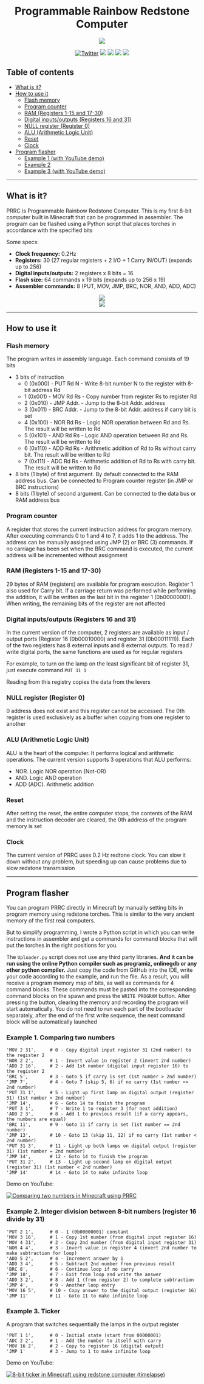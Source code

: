 <h1 align="center">Programmable Rainbow Redstone Computer</h1>

<p align="center">
    <img src="LOGO.png" >
</p>

<div style="width:100%;text-align:center;">
    <p align="center">
        <a href="https://twitter.com/fern_hertz"><img alt="Twitter" src="https://img.shields.io/twitter/url?label=My%20twitter&style=social&url=https%3A%2F%2Ftwitter.com%2Ffern_hertz" ></a>
        <a href="https://youtu.be/6nqyTfuWk78"><img src="https://img.shields.io/badge/YouTube-Comparing%20numbers-red" ></a>
        <a href="https://youtu.be/-WHM7oyI7bc"><img src="https://img.shields.io/badge/YouTube-Ticker-red" ></a>
        <a href="https://github.com/XxOinvizioNxX/PRRC/stargazers"><img src="https://img.shields.io/github/stars/XxOinvizioNxX/PRRC" ></a>
        <a href="https://github.com/XxOinvizioNxX/PRRC/releases"><img src="https://img.shields.io/badge/download_map-1.12.2-informational?logo=Github&color=purple" ></a>
    </p>
</div>

## Table of contents

- [What is it?](#what-is-it)
- [How to use it](#how-to-use-it)
  - [Flash memory](#flash-memory)
  - [Program counter](#program-counter)
  - [RAM (Registers 1-15 and 17-30)](#ram-registers-1-15-and-17-30)
  - [Digital inputs/outputs (Registers 16 and 31)](#digital-inputsoutputs-registers-16-and-31)
  - [NULL register (Register 0)](#null-register-register-0)
  - [ALU (Arithmetic Logic Unit)](#alu-arithmetic-logic-unit)
  - [Reset](#reset)
  - [Clock](#clock)
- [Program flasher](#program-flasher)
  - [Example 1 (with YouTube demo)](#example-1-comparing-two-numbers)
  - [Example 2](#example-2-integer-division-between-8-bit-numbers-register-16-divide-by-31)
  - [Example 3 (with YouTube demo)](#example-3-ticker)

----------

## What is it?

PRRC is Programmable Rainbow Redstone Computer. This is my first 8-bit computer built in Minecraft that can be programmed in assembler. The program can be flashed using a Python script that places torches in accordance with the specified bits

Some specs:
- **Clock frequency:** 0.2Hz
- **Registers:** 30 (27 regular registers + 2 I/O + 1 Carry IN/OUT) (expands up to 256)
- **Digital inputs/outputs:** 2 registers x 8 bits = 16
- **Flash size:** 64 commands x 19 bits (expands up to 256 x 19)
- **Assembler commands:** 8 (PUT, MOV, JMP, BRC, NOR, AND, ADD, ADC)

<p align="center">
    <img src="SCREENSHOT.png" >
    <br >
    <img src="STRUCTURE.png" >
</p>

----------

## How to use it

### Flash memory

The program writes in assembly language. Each command consists of 19 bits
- 3 bits of instruction
  - 0 (0x000) - PUT Rd N  - Write 8-bit number N to the register with 8-bit address Rd
  - 1 (0x001) - MOV Rd Rs - Copy number from register Rs to register Rd
  - 2 (0x010) - JMP Addr. - Jump to the 8-bit Addr. address
  - 3 (0x011) - BRC Addr. - Jump to the 8-bit Addr. address if carry bit is set
  - 4 (0x100) - NOR Rd Rs - Logic NOR operation between Rd and Rs. The result will be written to Rd
  - 5 (0x101) - AND Rd Rs - Logic AND operation between Rd and Rs. The result will be written to Rd
  - 6 (0x110) - ADD Rd Rs - Arithmetic addition of Rd to Rs without carry bit. The result will be written to Rd
  - 7 (0x111) - ADC Rd Rs - Arithmetic addition of Rd to Rs with carry bit. The result will be written to Rd
- 8 bits (1 byte) of first argument. By default connected to the RAM address bus. Can be connected to Program counter register (in JMP or BRC instructions)
- 8 bits (1 byte) of second argument. Can be connected to the data bus or RAM address bus

### Program counter

A register that stores the current instruction address for program memory. After executing commands 0 to 1 and 4 to 7, it adds 1 to the address. The address can be manually assigned using JMP (2) or BRC (3) commands. If no carriage has been set when the BRC command is executed, the current address will be incremented without assignment

### RAM (Registers 1-15 and 17-30)

29 bytes of RAM (registers) are available for program execution.
Register 1 also used for Carry bit. If a carriage return was performed while performing the addition, it will be written as the last bit in the register 1 (0b00000001). When writing, the remaining bits of the register are not affected

### Digital inputs/outputs (Registers 16 and 31)

In the current version of the computer, 2 registers are available as input / output ports (Register 16 (0b00010000) and register 31 (0b00011111)). Each of the two registers has 8 external inputs and 8 external outputs. To read / write digital ports, the same functions are used as for regular registers

For example, to turn on the lamp on the least significant bit of register 31, just execute command `PUT 31 1`

Reading from this registry copies the data from the levers

### NULL register (Register 0)

0 address does not exist and this register cannot be accessed. The 0th register is used exclusively as a buffer when copying from one register to another

### ALU (Arithmetic Logic Unit)

ALU is the heart of the computer. It performs logical and arithmetic operations. The current version supports 3 operations that ALU performs:
- NOR. Logic NOR operation (Not-OR)
- AND. Logic AND operation
- ADD (ADC). Arithmetic addition

### Reset

After setting the reset, the entire computer stops, the contents of the RAM and the instruction decoder are cleared, the 0th address of the program memory is set

### Clock

The current version of PRRC uses 0.2 Hz redtone clock. You can slow it down without any problem, but speeding up can cause problems due to slow redstone transmission

----------

## Program flasher

You can program PRRC directly in Minecraft by manually setting bits in program memory using redstone torches. This is similar to the very ancient memory of the first real computers.

But to simplify programming, I wrote a Python script in which you can write instructions in assembler and get a commands for command blocks that will put the torches in the right positions for you.

The `Uploader.py` script does not use any third party libraries. **And it can be run using the online Python compiler such as programiz, onlinegdb or any other python compiler.** Just copy the code from GitHub into the IDE, write your code according to the example, and run the file. As a result, you will receive a program memory map of bits, as well as commands for 4 command blocks. These commands must be pasted into the corresponding command blocks on the spawn and press the `WRITE PROGRAM` button. After pressing the button, clearing the memory and recording the program will start automatically. You do not need to run each part of the bootloader separately, after the end of the first write sequence, the next command block will be automatically launched

### Example 1. Comparing two numbers

```
'MOV 2 31',     # 0 - Copy digital input register 31 (2nd number) to the register 2
'NOR 2 2',      # 1 - Invert value in register 2 (invert 2nd number)
'ADD 2 16',     # 2 - Add 1st number (digital input register 16) to the register 2
'BRC 5',        # 3 - Goto 5 if carry is set (1st number > 2nd number)
'JMP 7',        # 4 - Goto 7 (skip 5, 6) if no carry (1st number <= 2nd number)
'PUT 31 1',     # 5 - Light up first lamp on digital output (register 31) (1st number > 2nd number)
'JMP 14',       # 6 - Goto 14 to finish the program
'PUT 3 1',      # 7 - Write 1 to register 3 (for next addition)
'ADD 2 3',      # 8 - Add 1 to previous result (if a carry appears, the numbers are equal)
'BRC 11',       # 9 - Goto 11 if carry is set (1st number == 2nd number)
'JMP 13',       # 10 - Goto 13 (skip 11, 12) if no carry (1st number < 2nd number)
'PUT 31 3',     # 11 - Light up both lamps on digital output (register 31) (1st number = 2nd number)
'JMP 14',       # 12 - Goto 14 to finish the program
'PUT 31 2',     # 13 - Light up second lamp on digital output (register 31) (1st number < 2nd number)
'JMP 14'        # 14 - Goto 14 to make infinite loop
```

Demo on YouTube:

[![Comparing two numbers in Minecraft using PRRC](https://img.youtube.com/vi/6nqyTfuWk78/0.jpg)](https://www.youtube.com/watch?v=6nqyTfuWk78)

### Example 2. Integer division between 8-bit numbers (register 16 divide by 31)

```
'PUT 2 1',      # 0 - 1 (0b00000001) constant
'MOV 3 16',     # 1 - Copy 1st number (from digital input register 16)
'MOV 4 31',     # 2 - Copy 2nd number (from digital input register 31)
'NOR 4 4',      # 3 - Invert value in register 4 (invert 2nd number to make subtraction for loop)
'ADD 5 2',      # 4 - Increment answer by 1
'ADD 3 4',      # 5 - Subtract 2nd number from previous result
'BRC 8',        # 6 - Continue loop if no carry
'JMP 10',       # 7 - Exit from loop and write the answer
'ADD 3 2',      # 8 - Add 1 (from register 2) to complete subtraction
'JMP 4',        # 9 - Another loop entry
'MOV 16 5',     # 10 - Copy answer to the digital output (register 16)
'JMP 11'        # 11 - Goto 11 to make infinite loop
```

### Example 3. Ticker

A program that switches sequentially the lamps in the output register

```
'PUT 1 1',      # 0 - Initial state (start from 00000001)
'ADC 2 2',      # 1 - Add the number to itself with carry
'MOV 16 2',     # 2 - Copy to register 16 (digital output)
'JMP 1'         # 3 - Jump to 1 to make infinite loop
```

Demo on YouTube:

[![8-bit ticker in Minecraft using redstone computer (timelapse)](https://img.youtube.com/vi/-WHM7oyI7bc/0.jpg)](https://www.youtube.com/watch?v=-WHM7oyI7bc)
